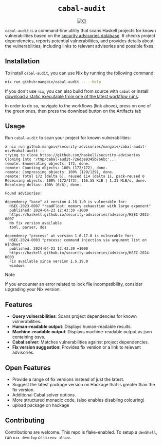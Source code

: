 <div align="center">
  <h1> <code> cabal-audit </code> </h1>
  <a href="https://github.com/mangoiv/cabal-audit/actions">
    <img src="https://github.com/mangoiv/cabal-audit/actions/workflows/cabal-audit.yml/badge.svg" alt="CI">
  </a>
</div>

`cabal-audit` is a command-line utility that scans Haskell projects for known vulnerabilities based on the 
[security advisories database](https://github.com/haskell/security-advisories). 
It checks project dependencies, reports potential vulnerabilities, and provides details about the vulnerabilities, including links to relevant 
advisories and possible fixes.

## Installation

To install `cabal-audit`, you can use Nix by running the following command:

```bash
nix run github:mangoiv/cabal-audit -- --help
```

If you don't use `nix`, you can also build from source with `cabal` or install 
[download a static executable from one of the latest workflow runs](https://github.com/MangoIV/cabal-audit/actions). 

In order to do so, navigate to the workflows (link above), press on one of the green ones, then press the download button
on the Artifacts tab

## Usage

Run `cabal-audit` to scan your project for known vulnerabilities:

```console
λ nix run github:mangoiv/security-advisories/mangoiv/cabal-audit-osv#cabal-audit --
trying to clone https://github.com/haskell/security-advisories
Cloning into '/tmp/cabal-audit-726d3e9345b766bc'...
remote: Enumerating objects: 172, done.
remote: Counting objects: 100% (172/172), done.
remote: Compressing objects: 100% (129/129), done.
remote: Total 172 (delta 6), reused 114 (delta 1), pack-reused 0
Receiving objects: 100% (172/172), 116.55 KiB | 1.31 MiB/s, done.
Resolving deltas: 100% (6/6), done.

Found advisories:

dependency "base" at version 4.18.1.0 is vulnerable for:
  HSEC-2023-0007 "readFloat: memory exhaustion with large exponent"
  published: 2024-04-23 12:43:30 +1000
  https://haskell.github.io/security-advisories/advisory/HSEC-2023-0007
  No fix version available
  toml, parser, dos

dependency "process" at version 1.6.17.0 is vulnerable for:
  HSEC-2024-0003 "process: command injection via argument list on Windows"
  published: 2024-04-23 12:43:30 +1000
  https://haskell.github.io/security-advisories/advisory/HSEC-2024-0003
  Fix available since version 1.6.19.0
  windows
```

> [!Note]
> If you encounter an error related to lock file incompatibility, consider upgrading your Nix version.

## Features

- **Query vulnerabilities**: Scans project dependencies for known vulnerabilities.
- **Human-readable output**: Displays human-readable results.
- **Machine-readable output**: Displays machine-readable output as json containing osvs.
- **Cabal solver**: Matches vulnerabilities against project dependencies.
- **Fix version suggestion**: Provides fix version or a link to relevant advisories.

## Open Features

- Provide a range of fix versions instead of just the latest.
- Suggest the latest package version on Hackage that is greater than the fix version.
- Additional Cabal solver options.
- More structured monadic code. (also enables disabling colouring)
- upload package on hackage

## Contributing

Contributions are welcome. This repo is flake-enabled. To setup a `devShell`, run `nix develop` or `direnv allow`.
